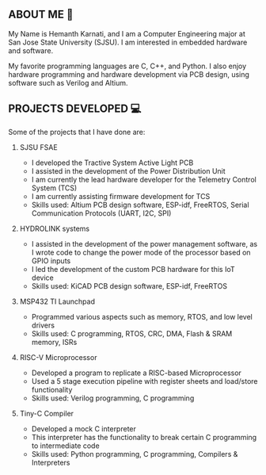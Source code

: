 
## ABOUT ME 👋

My Name is Hemanth Karnati, and I am a Computer Engineering major at San Jose State University (SJSU). I am interested in embedded hardware and software. 

My favorite programming languages are C, C++, and Python. I also enjoy hardware programming and hardware development via PCB design, using software such as Verilog and Altium.

## PROJECTS DEVELOPED 💻

Some of the projects that I have done are: 

1. SJSU FSAE
   - I developed the Tractive System Active Light PCB
   - I assisted in the development of the Power Distribution Unit
   - I am currently the lead hardware developer for the Telemetry Control System (TCS)
   - I am currently assisting firmware development for TCS
   - Skills used: Altium PCB design software, ESP-idf, FreeRTOS, Serial Communication Protocols (UART, I2C, SPI)
     
2. HYDROLINK systems
   - I assisted in the development of the power management software, as I wrote code to change the power mode of the processor based on GPIO inputs
   - I led the development of the custom PCB hardware for this IoT device
   - Skills used: KiCAD PCB design software, ESP-idf, FreeRTOS
     
3. MSP432 TI Launchpad 
   - Programmed various aspects such as memory, RTOS, and low level drivers
   - Skills used: C programming, RTOS, CRC, DMA, Flash & SRAM memory, ISRs

4. RISC-V Microprocessor
   - Developed a program to replicate a RISC-based Microprocessor
   - Used a 5 stage execution pipeline with register sheets and load/store functionality
   - Skills used: Verilog programming, C programming
  
5. Tiny-C Compiler
   - Developed a mock C interpreter
   - This interpreter has the functionality to break certain C programming to intermediate code
   - Skills used: Python programming, C programming, Compilers & Interpreters
<!--
**HemanthKarnati/HemanthKarnati** is a ✨ _special_ ✨ repository because its `README.md` (this file) appears on your GitHub profile.

Here are some ideas to get you started:

- 🔭 I’m currently working on ...
- 🌱 I’m currently learning ...
- 👯 I’m looking to collaborate on ...
- 🤔 I’m looking for help with ...
- 💬 Ask me about ...
- 📫 How to reach me: ...
- 😄 Pronouns: ...
- ⚡ Fun fact: ...
-->
